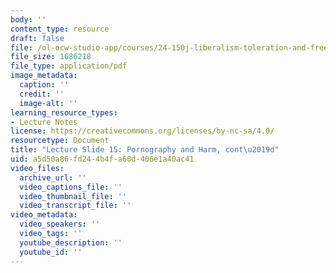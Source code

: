 ```yaml
---
body: ''
content_type: resource
draft: false
file: /ol-ocw-studio-app/courses/24-150j-liberalism-toleration-and-freedom-of-speech-fall-2023/mit24_150j_f23_lec15.pdf
file_size: 1686218
file_type: application/pdf
image_metadata:
  caption: ''
  credit: ''
  image-alt: ''
learning_resource_types:
- Lecture Notes
license: https://creativecommons.org/licenses/by-nc-sa/4.0/
resourcetype: Document
title: "Lecture Slide 15: Pornography and Harm, cont\u2019d"
uid: a5d50a86-fd24-4b4f-a60d-406e1a40ac41
video_files:
  archive_url: ''
  video_captions_file: ''
  video_thumbnail_file: ''
  video_transcript_file: ''
video_metadata:
  video_speakers: ''
  video_tags: ''
  youtube_description: ''
  youtube_id: ''
---
```


